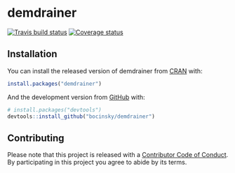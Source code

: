 
<!-- README.md is generated from README.Rmd. Please edit that file -->

# demdrainer

[![Travis build
status](https://travis-ci.org/bocinsky/demdrainer.svg?branch=master)](https://travis-ci.org/bocinsky/demdrainer)
[![Coverage
status](https://codecov.io/gh/bocinsky/demdrainer/branch/master/graph/badge.svg)](https://codecov.io/github/bocinsky/demdrainer?branch=master)

## Installation

You can install the released version of demdrainer from
[CRAN](https://CRAN.R-project.org) with:

``` r
install.packages("demdrainer")
```

And the development version from [GitHub](https://github.com/) with:

``` r
# install.packages("devtools")
devtools::install_github("bocinsky/demdrainer")
```

## Contributing

Please note that this project is released with a [Contributor Code of
Conduct](.github/CODE_OF_CONDUCT.md). By participating in this project
you agree to abide by its terms.
